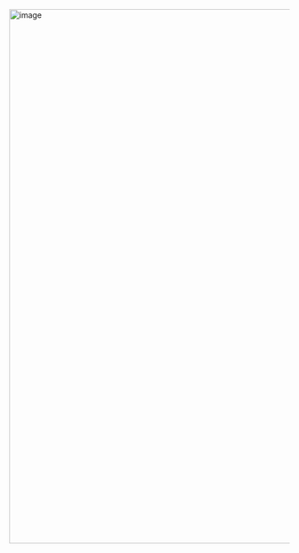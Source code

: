 <img width="960" alt="image" src="https://github.com/Bahriilhame/CRUD-Form-MERN/assets/112669286/d8a573d5-d79f-4e8d-b279-3ac14916c27b">
